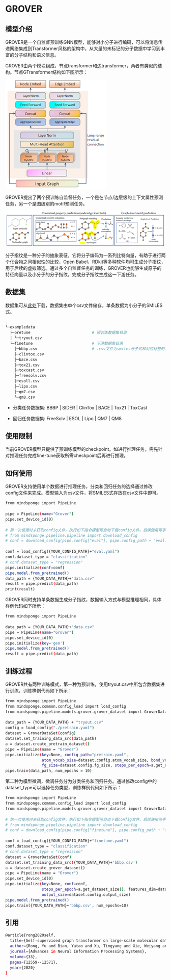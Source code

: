 # GROVER

## 模型介绍

GROVER是一个自监督预训练GNN模型，能够对小分子进行编码，可以将消息传递网络集成到Transformer风格的架构中，从大量的未标记的分子数据中学习到丰富的分子结构和语义信息。

GROVER由两个模块组成，节点transformer和边transformer，两者有类似的结构。节点GTransformer结构如下图所示：

![GTransformer](../../docs/modelcards/node_gtransformer.png)

GROVER提出了两个预训练自监督任务，一个是在节点/边层级的上下文属性预测任务，另一个是图级别的motif预测任务。

![GROVER](../../docs/modelcards/GROVER.PNG)

分子指纹是一种分子的抽象表征，它将分子编码为一系列比特向量，有助于进行两个化合物之间相似性的比较，Open Babel，RDkit等多种软件均可生成分子指纹，用于后续的虚拟筛选。通过多个自监督任务的训练，GROVER也能够生成原子的特征向量以及小分子的分子指纹，完成分子指纹生成这一下游任务。

## 数据集

数据集可从[此处](https://openi.pcl.ac.cn/dangwv/grover_local)下载，数据集由单个csv文件储存，单条数据为小分子的SMILES式。

```bash
.
└─exampledata
  ├─pretune                           # 预训练数据集目录
  | └─tryout.csv
  └─finetune                          # 下游数据集目录
    ├─bbbp.csv                        # .csv文件为smiles分子式和对应标签的文件
    ├─clintox.csv
    ├─bace.csv
    ├─tox21.csv
    ├─toxcast.csv
    ├─freesolv.csv
    ├─esoll.csv
    ├─lipo.csv
    ├─qm7.csv
    └─qm8.csv
```

- 分类任务数据集: BBBP | SIDER | ClinTox | BACE | Tox21 | ToxCast

- 回归任务数据集: FreeSolv | ESOL | Lipo | QM7 | QM8

## 使用限制

当前GROVER模型只提供了预训练模型的checkpoint。如进行推理任务，需先针对推理任务完成fine-tune获取所需checkpoint后再进行推理。

## 如何使用

GROVER支持使用单个数据进行推理任务，分类和回归任务的选择通过修改config文件来完成。模型输入为csv文件，将SMILES式存放在csv文件中即可。

```bash
from mindsponge import PipeLine

pipe = PipeLine(name="Grover")
pipe.set_device_id(0)

# 第一次使用时未获取config文件，执行如下指令模型可自动下载config文件，后续使用可手动修改所需内容
# from mindsponge.pipeline.pipeline import download_config
# conf = download_config(pipe.config["eval"], pipe.config_path + "eval.yaml")

conf = load_config({YOUR_CONFIG_PATH}+"eval.yaml")
conf.dataset_type = "classification"
# conf.dataset_type = "regression"
pipe.initialize(conf=conf)
pipe.model.from_pretrained()
data_path = {YOUR_DATA_PATH}+"data.csv"
result = pipe.predict(data_path)
print(result)
```

GROVER同时支持单条数据生成分子指纹，数据输入方式与模型推理相同，具体样例代码如下所示：

```bash
from mindsponge import PipeLine

data_path = {YOUR_DATA_PATH}+"data.csv"
pipe = PipeLine(name="Grover")
pipe.set_device_id(0)
pipe.initialize(key='gen')
pipe.model.from_pretrained()
result = pipe.predict(data_path)
```

## 训练过程

GROVER共有两种训练模式，第一种为预训练，使用tryout.csv中所包含数据集进行训练，训练样例代码如下所示：

```bash
from mindsponge import PipeLine
from mindsponge.common.config_load import load_config
from mindsponge.pipeline.models.grover.grover_dataset import GroverDataSet

data_path = {YOUR_DATA_PATH} + "tryout.csv"
config = load_config("./pretrain.yaml")
dataset = GroverDataSet(config)
dataset.set_training_data_src(data_path)
a = dataset.create_pretrain_dataset()
pipe = PipeLine(name = "Grover")
pipe.initialize(key=None, config_path="pretrain.yaml",
                atom_vocab_size=dataset.config.atom_vocab_size, bond_vocab_size=dataset.config.bond_vocab_size,
                fg_size=dataset.config.fg_size, steps_per_epoch=a.get_dataset_size())
pipe.train(data_path, num_epochs = 10)
```

第二种为模型微调，微调任务分为分类任务和回归任务。通过修改config中的dataset_type可以选择任务类型，训练样例代码如下所示：

```bash
from mindsponge import PipeLine
from mindsponge.common.config_load import load_config
from mindsponge.pipeline.models.grover.grover_dataset import GroverDataSet

# 第一次使用时未获取config文件，执行如下指令模型可自动下载config文件，后续使用可手动修改所需内容
# from mindsponge.pipeline.pipeline import download_config
# conf = download_config(pipe.config["finetune"], pipe.config_path + "finetune.yaml")

conf = load_config({YOUR_CONFIG_PATH}+"finetune.yaml")
conf.dataset_type = "classification"
# conf.dataset_type = "regression"
dataset = GroverDataSet(conf)
dataset.set_training_data_src({YOUR_DATA_PATH}+'bbbp.csv')
a = dataset.create_grover_dataset()
pipe = PipeLine(name = "Grover")
pipe.set_device_id(0)
pipe.initialize(key=None, conf=conf,
                steps_per_epoch=a.get_dataset_size(), features_dim=dataset.config.features_dim,
                output_size=dataset.config.output_size)
pipe.model.from_pretrained()
pipe.train({YOUR_DATA_PATH}+'bbbp.csv', num_epochs=10)
```

## 引用

```bash
@article{rong2020self,
  title={Self-supervised graph transformer on large-scale molecular data},
  author={Rong, Yu and Bian, Yatao and Xu, Tingyang and Xie, Weiyang and Wei, Ying and Huang, Wenbing and Huang, Junzhou},
  journal={Advances in Neural Information Processing Systems},
  volume={33},
  pages={12559--12571},
  year={2020}
}
```
